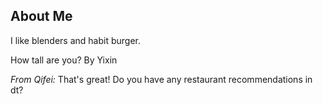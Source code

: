 ## About Me

I like blenders and habit burger.

How tall are you? By Yixin

*From Qifei:* That's great! Do you have any restaurant recommendations in dt?
